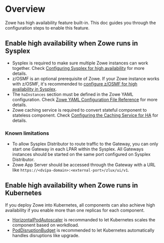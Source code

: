 # Overview

Zowe has high availability feature built-in. This doc guides you through the configuration steps to enable this feature.

## Enable high availability when Zowe runs in Sysplex

- Sysplex is required to make sure multiple Zowe instances can work together. Check [Configuring Sysplex for high availability](./configure-sysplex.md) for more details.
- z/OSMF is an optional prerequisite of Zowe. If your Zowe instance works with z/OSMF, it's recommended to [configure z/OSMF for high availability in Sysplex](./systemrequirements-zosmf-ha.md).
- The `haInstances` section must be defined in the Zowe YAML configuration. Check [Zowe YAML Configuration File Reference](../appendix/zowe-yaml-configuration.md) for more details.
- Zowe caching service is required to convert stateful component to stateless component. Check [Configuring the Caching Service for HA](./configure-caching-service-ha) for details.

### Known limitations

- To allow Sysplex Distributor to route traffic to the Gateway, you can only start one Gateway in each LPAR within the Sysplex. All Gateways instances should be started on the same port configured on Sysplex Distributor.
- Zowe App Server should be accessed through the Gateway with a URL like `https://<dvipa-domain>:<external-port>/zlux/ui/v1`.

## Enable high availability when Zowe runs in Kubernetes

If you deploy Zowe into Kubernetes, all components can also achieve high availability if you enable more than one replicas for each component.

- [HorizontalPodAutoscaler](./k8s-config#horizontalpodautoscaler) is recommanded to let Kubernetes scales the component based on workdload.
- [PodDisruptionBudget](./k8s-config#poddisruptionbudget) is recommended to let Kubernetes automatically handles disruptions like upgrade.
